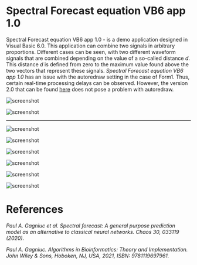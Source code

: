 # Spectral Forecast equation VB6 app 1.0

Spectral Forecast equation VB6 app 1.0 - is a demo application designed in Visual Basic 6.0. This application can combine two signals in arbitrary proportions. Different cases can be seen, with two different waveform signals that are combined depending on the value of a so-called distance <i>d</i>. This distance <i>d</i> is defined from zero to the maximum value found above the two vectors that represent these signals. <i>Spectral Forecast equation VB6 app 1.0</i> has an issue with the autoredraw setting in the case of Form1. Thus, certain real-time processing delays can be observed. However, the version 2.0 that can be found [here](https://github.com/Gagniuc/Mix-two-signals-by-using-Spectral-Forecast-in-VB6-app-v2.0) does not pose a problem with autoredraw.


![screenshot](https://github.com/Gagniuc/Mix-signals-by-using-Spectral-Forecast-v1.0/blob/main/img/Spectral%20Forecast%20in%20VB%20(1).gif?raw=true)

![screenshot](https://github.com/Gagniuc/Mix-signals-by-using-Spectral-Forecast-v1.0/blob/main/img/Spectral%20Forecast%20in%20VB%20(2).gif?raw=true)

<hr>

![screenshot](https://github.com/Gagniuc/Spectral-Forecast-equation-VB6-app/blob/main/img/sf1.png?raw=true)

![screenshot](https://github.com/Gagniuc/Spectral-Forecast-equation-VB6-app/blob/main/img/sf2.png?raw=true)

![screenshot](https://github.com/Gagniuc/Spectral-Forecast-equation-VB6-app/blob/main/img/sf3.png?raw=true)

![screenshot](https://github.com/Gagniuc/Spectral-Forecast-equation-VB6-app/blob/main/img/sf4.png?raw=true)

![screenshot](https://github.com/Gagniuc/Spectral-Forecast-equation-VB6-app/blob/main/img/sf5.png?raw=true)

![screenshot](https://github.com/Gagniuc/Spectral-Forecast-equation-VB6-app/blob/main/img/sf6.png?raw=true)


# References

<i>Paul A. Gagniuc et al. Spectral forecast: A general purpose prediction model as an alternative to classical neural networks. Chaos 30, 033119 (2020).</i>

<i>Paul A. Gagniuc. Algorithms in Bioinformatics: Theory and Implementation. John Wiley & Sons, Hoboken, NJ, USA, 2021, ISBN: 9781119697961.</i>
